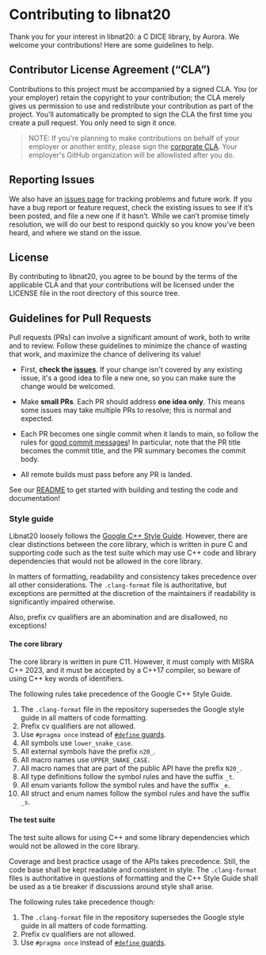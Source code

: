 # Contributing to libnat20

Thank you for your interest in libnat20: a C DICE library, by Aurora. We welcome your contributions!
Here are some guidelines to help.

## Contributor License Agreement (“CLA”)

Contributions to this project must be accompanied by a signed CLA. You (or your employer) retain the
copyright to your contribution; the CLA merely gives us permission to use and redistribute your
contribution as part of the project. You'll automatically be prompted to sign the CLA the first time
you create a pull request.  You only need to sign it once.

> NOTE: If you're planning to make contributions on behalf of your employer or another entity,
> please sign the [corporate
> CLA](https://docs.google.com/forms/d/e/1FAIpQLSdxFUhXe8cy5UMuu4cBQH_SPam0aQ5Yrxw0W8CHIpt0VhPV3g/viewform).
> Your employer's GitHub organization will be allowlisted after you do.

## Reporting Issues

We also have an [issues page](https://github.com/aurora-opensource/libnat20/issues) for tracking problems
and future work. If you have a bug report or feature request, check the existing issues to see if
it’s been posted, and file a new one if it hasn’t. While we can’t promise timely resolution, we will
do our best to respond quickly so you know you’ve been heard, and where we stand on the issue.

## License

By contributing to libnat20, you agree to be bound by the terms of the applicable CLA and that your
contributions will be licensed under the LICENSE file in the root directory of this source tree.

## Guidelines for Pull Requests

Pull requests (PRs) can involve a significant amount of work, both to
write and to review.  Follow these guidelines to minimize the chance of wasting that work, and
maximize the chance of delivering its value!

- First, **check the [issues](https://github.com/aurora-opensource/libnat20/issues)**.  If your change
  isn't covered by any existing issue, it's a good idea to file a new one, so you can make sure the
  change would be welcomed.

- Make **small PRs**.  Each PR should address **one idea only**.  This means some issues may take
  multiple PRs to resolve; this is normal and expected.

- Each PR becomes one single commit when it lands to main, so follow the rules for [good commit
  messages](https://cbea.ms/git-commit/)!  In particular, note that the PR title becomes the commit
  title, and the PR summary becomes the commit body.

- All remote builds must pass before any PR is landed.

See our [README](README.md) to get started with building and testing the code and documentation!

### Style guide

Libnat20 loosely follows the [Google C++ Style Guide](https://google.github.io/styleguide/cppguide.html).
However, there are clear distinctions between the core library, which is written in pure C and
supporting code such as the test suite which may use C++ code and library dependencies that would
not be allowed in the core library.

In matters of formatting, readability and consistency takes precedence over all other considerations.
The `.clang-format` file is authoritative, but exceptions are permitted at the discretion of the
maintainers if readability is significantly impaired otherwise.

Also, prefix cv qualifiers are an abomination and are disallowed, no exceptions!

#### The core library

The core library is written in pure C11. However, it must comply with MISRA C++ 2023, and
it must be accepted by a C++17 compiler, so beware of using C++ key words of identifiers.

The following rules take precedence of the Google C++ Style Guide.

1. The `.clang-format` file in the repository supersedes the Google style guide in all matters of
   code formatting.
2. Prefix cv qualifiers are not allowed.
3. Use `#pragma once` instead of [`#define`
   guards](https://google.github.io/styleguide/cppguide.html#The__define_Guard).
4. All symbols use `lower_snake_case`.
5. All external symbols have the prefix `n20_`.
6. All macro names use `UPPER_SNAKE_CASE`.
7. All macro names that are part of the public API have the prefix `N20_`.
8. All type definitions follow the symbol rules and have the suffix `_t`.
9. All enum variants follow the symbol rules and have the suffix `_e`.
10. All struct and enum names follow the symbol rules and have the suffix `_s`.

#### The test suite

The test suite allows for using C++ and some library dependencies which would not be allowed in the
core library.

Coverage and best practice usage of the APIs takes precedence. Still, the code base
shall be kept readable and consistent in style. The `.clang-format` files is authoritative in
questions of formatting and the C++ Style Guide shall be used as a tie breaker if
discussions around style shall arise.

The following rules take precedence though:

1. The `.clang-format` file in the repository supersedes the Google style guide in all matters of
   code formatting.
2. Prefix cv qualifiers are not allowed.
3. Use `#pragma once` instead of [`#define`
   guards](https://google.github.io/styleguide/cppguide.html#The__define_Guard).

